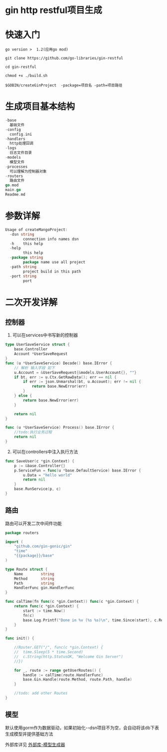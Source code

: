 # gin http restful项目生成

# 快速入门 
    
    go version >  1.2(应用go mod)
    
    git clone https://github.com/go-libraries/gin-restful
    
    cd gin-restful
	
    chmod +x ./build.sh
    
    $GOBIN/createGinProject  -package=项目名 -path=项目路径
    
# 生成项目基本结构

```go
-base
  基础文件
-config
  config.ini
-handlers
  http处理回调
-logs
  日志文件目录
-models
  模型文件
-processes
  可以理解为控制器对象
-routers
  路由文件
go.mod
main.go
Readme.md
```

# 参数详解

```go
Usage of createMangoProject:
  -dsn string
        connection info names dsn
  -h    this help
  -help
        this help
  -package string
        package name use all project
  -path string
        project build in this path
  -port string
        port
```

# 二次开发详解

## 控制器

1. 可以在services中书写新的控制器

```go
type UserSaveService struct {
	base.Controller
	Account *UserSaveRequest
}
func (u *UserSaveService) Decode() base.IError {
    // 解析 输入字段 如下
	u.Account = &UserSaveRequest{&models.UserAccount{}, ""}
	if bt, err := u.Ctx.GetRawData(); err == nil {
		if err := json.Unmarshal(bt, u.Account); err != nil {
			return base.NewError(err)
		}
	} else {
		return base.NewError(err)
	}

	return nil
}

func (u *UserSaveService) Process() base.IError {
    //todo:执行业务过程
	return nil
}
```

2. 可以在controllers中注入执行方法

```go
func SaveUser(c *gin.Context) {
	p := &base.Controller{}
	p.ServiceFun = func(u *base.DefaultService) base.IError {
		u.Data = "hello world"
		return nil
	}
	base.RunService(p, c)
}
```

## 路由

路由可以开发二次中间件功能
```go
package routers

import (
	"github.com/gin-gonic/gin"
	"time"
	"{{package}}/base"
)

type Route struct {
	Name        string
	Method      string
	Path        string
	HandlerFunc gin.HandlerFunc
}

func calTime(fn func(c *gin.Context)) func(c *gin.Context) {
	return func(c *gin.Context) {
		start := time.Now()
		fn(c)
		base.Log.Printf("Done in %v (%s %s)\n", time.Since(start), c.Request.Method, c.Request.URL.Path)
	}
}

func init() {

	//Router.GET("/", func(c *gin.Context) {
	//	time.Sleep(5 * time.Second)
	//	c.String(http.StatusOK, "Welcome Gin Server")
	//})

	for _, route := range getUserRoutes() {
		handle := calTime(route.HandlerFunc)
		base.Gin.Handle(route.Method, route.Path, handle)
	}

	//todo: add other Routes
}
```

## 模型

默认使用gorm作为数据驱动，如果初始化--dsn项目不为空，会自动将该db下表生成模型并提供基础方法

外部库详见 [外部库-模型生成器](https://github.com/go-libraries/genModels)
